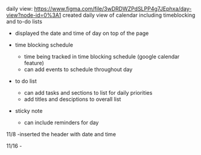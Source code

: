 daily view: https://www.figma.com/file/3wDRDWZPdSLPP4g7JEphxa/day-view?node-id=0%3A1
created daily view of calendar including timeblocking and to-do lists

- displayed the date and time of day on top of the page

- time blocking schedule
    - time being tracked in time blocking schedule (google calendar feature)
    - can add events to schedule throughout day

- to do list
    - can add tasks and sections to list for daily priorities
    - add titles and desciptions to overall list

- sticky note
    - can include reminders for day

11/8
    -inserted the header with date and time

11/16
    -